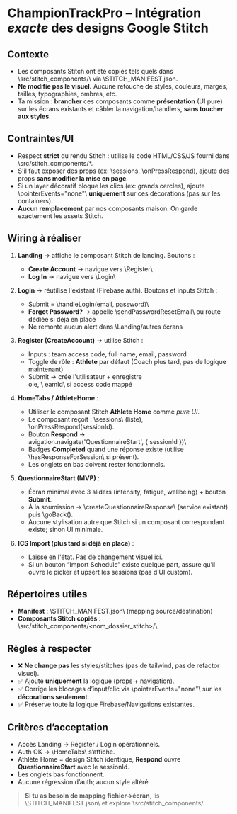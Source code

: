 ﻿# ChampionTrackPro – Intégration *exacte* des designs Google Stitch

## Contexte
- Les composants Stitch ont été copiés tels quels dans \src/stitch_components/\ via \STITCH_MANIFEST.json\.
- **Ne modifie pas le visuel.** Aucune retouche de styles, couleurs, marges, tailles, typographies, ombres, etc.  
- Ta mission : **brancher** ces composants comme **présentation** (UI pure) sur les écrans existants et câbler la navigation/handlers, **sans toucher aux styles**.

## Contraintes/UI
- Respect **strict** du rendu Stitch : utilise le code HTML/CSS/JS fourni dans \src/stitch_components/*\.
- S'il faut exposer des props (ex: \sessions\, \onPressRespond\), ajoute des props **sans modifier la mise en page**.
- Si un layer décoratif bloque les clics (ex: grands cercles), ajoute \pointerEvents="none"\ **uniquement** sur ces décorations (pas sur les containers).
- **Aucun remplacement** par nos composants maison. On garde exactement les assets Stitch.

## Wiring à réaliser
1. **Landing** → affiche le composant Stitch de landing. Boutons :
   - **Create Account** → navigue vers \Register\
   - **Log In** → navigue vers \Login\

2. **Login** → réutilise l'existant (Firebase auth). Boutons et inputs Stitch :
   - Submit = \handleLogin(email, password)\
   - **Forgot Password?** → appelle \sendPasswordResetEmail\ ou route dédiée si déjà en place
   - Ne remonte aucun alert dans \Landing\/autres écrans

3. **Register (CreateAccount)** → utilise Stitch :
   - Inputs : team access code, full name, email, password
   - Toggle de rôle : **Athlete** par défaut (Coach plus tard, pas de logique maintenant)
   - Submit → crée l'utilisateur + enregistre \
ole\, \	eamId\ si access code mappé

4. **HomeTabs / AthleteHome** :
   - Utiliser le composant Stitch **Athlete Home** comme *pure UI*.
   - Le composant reçoit : \sessions\ (liste), \onPressRespond(sessionId)\.
   - Bouton **Respond** → \
avigation.navigate('QuestionnaireStart', { sessionId })\
   - Badges **Completed** quand une réponse existe (utilise \hasResponseForSession\ si présent).
   - Les onglets en bas doivent rester fonctionnels.

5. **QuestionnaireStart (MVP)** :
   - Écran minimal avec 3 sliders (intensity, fatigue, wellbeing) + bouton **Submit**.
   - À la soumission → \createQuestionnaireResponse\ (service existant) puis \goBack()\.
   - Aucune stylisation autre que Stitch si un composant correspondant existe; sinon UI minimale.

6. **ICS Import (plus tard si déjà en place)** :
   - Laisse en l'état. Pas de changement visuel ici.
   - Si un bouton “Import Schedule” existe quelque part, assure qu’il ouvre le picker et upsert les sessions (pas d’UI custom).

## Répertoires utiles
- **Manifest** : \STITCH_MANIFEST.json\ (mapping source/destination)  
- **Composants Stitch copiés** : \src/stitch_components/<nom_dossier_stitch>/\

## Règles à respecter
- ❌ **Ne change pas** les styles/stitches (pas de tailwind, pas de refactor visuel).
- ✅ Ajoute **uniquement** la logique (props + navigation).
- ✅ Corrige les blocages d’input/clic via \pointerEvents="none"\ sur les **décorations seulement**.
- ✅ Préserve toute la logique Firebase/Navigations existantes.

## Critères d’acceptation
- Accès Landing → Register / Login opérationnels.
- Auth OK → \HomeTabs\ s’affiche.  
- Athlète Home = design Stitch identique, **Respond** ouvre **QuestionnaireStart** avec le sessionId.
- Les onglets bas fonctionnent.
- Aucune régression d’auth; aucun style altéré.

> **Si tu as besoin de mapping fichier→écran**, lis \STITCH_MANIFEST.json\ et explore \src/stitch_components/\.
